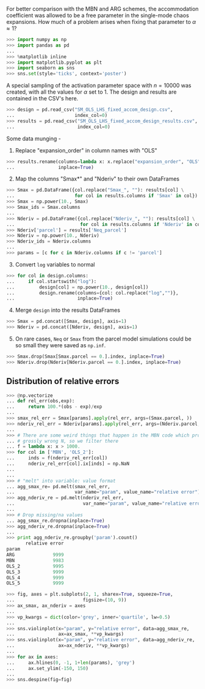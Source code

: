 
For better comparison with the MBN and ARG schemes, the accommodation coefficient was allowed to be a free parameter in the single-mode chaos expansions. How much of a problem arises when fixing that parameter to $\alpha \approx 1$?

```python
>>> import numpy as np
>>> import pandas as pd
...
>>> %matplotlib inline
>>> import matplotlib.pyplot as plt
>>> import seaborn as sns
>>> sns.set(style='ticks', context='poster')
```

A special sampling of the activation parameter space with $n = 10000$ was created, with all the values for $\alpha$ set to $1$. The design and results are contained in the CSV's here.

```python
>>> design = pd.read_csv("SM_OLS_LHS_fixed_accom_design.csv",
...                      index_col=0)
>>> results = pd.read_csv("SM_OLS_LHS_fixed_accom_design_results.csv",
...                       index_col=0)
```

Some data munging - 

1) Replace "expansion_order" in column names with "OLS"

```python
>>> results.rename(columns=lambda x: x.replace("expansion_order", "OLS"),
...                inplace=True)
```

2) Map the columns "Smax\*" and "Nderiv" to their own DataFrames

```python
>>> Smax = pd.DataFrame({col.replace("Smax_", ""): results[col] \
...                      for col in results.columns if 'Smax' in col})
>>> Smax = np.power(10., Smax)
>>> Smax_ids = Smax.columns
...
>>> Nderiv = pd.DataFrame({col.replace("Nderiv_", ""): results[col] \
...                        for col in results.columns if 'Nderiv' in col})
>>> Nderiv['parcel'] = results['Neq_parcel']
>>> Nderiv = np.power(10., Nderiv)
>>> Nderiv_ids = Nderiv.columns
...
>>> params = [c for c in Nderiv.columns if c != 'parcel']
```

3) Convert `log` variables to normal

```python
>>> for col in design.columns:
...     if col.startswith("log"):
...         design[col] = np.power(10., design[col])
...         design.rename(columns={col: col.replace("log","")},
...                       inplace=True)
```

4) Merge `design` into the results DataFrames

```python
>>> Smax = pd.concat([Smax, design], axis=1)
>>> Nderiv = pd.concat([Nderiv, design], axis=1)
```

5) On rare cases, `Neq` or `Smax` from the parcel model simulations could be so small they were saved as `np.inf`.

```python
>>> Smax.drop(Smax[Smax.parcel == 0.].index, inplace=True)
>>> Nderiv.drop(Nderiv[Nderiv.parcel == 0.].index, inplace=True)
```

## Distribution of relative errors

```python
>>> @np.vectorize
... def rel_err(obs,exp):
...     return 100.*(obs - exp)/exp
...
>>> smax_rel_err = Smax[params].apply(rel_err, args=(Smax.parcel, ))
>>> nderiv_rel_err = Nderiv[params].apply(rel_err, args=(Nderiv.parcel, ))
...
>>> # There are some weird things that happen in the MBN code which produce
... # grossly wrong N, so we filter there
... f = lambda x: x > 1000.
>>> for col in ['MBN', 'OLS_2']:
...     inds = f(nderiv_rel_err[col])
...     nderiv_rel_err[col].ix[inds] = np.NaN
...
...
>>> # "melt" into variable: value format
... agg_smax_re= pd.melt(smax_rel_err,
...                      var_name="param", value_name="relative error")
>>> agg_nderiv_re = pd.melt(nderiv_rel_err,
...                         var_name="param", value_name="relative error")
...
>>> # Drop missing/na values
... agg_smax_re.dropna(inplace=True)
>>> agg_nderiv_re.dropna(inplace=True)
...
>>> print agg_nderiv_re.groupby('param').count()
       relative error
param                
ARG              9999
MBN              9983
OLS_2            9995
OLS_3            9999
OLS_4            9999
OLS_5            9999
```

```python
>>> fig, axes = plt.subplots(2, 1, sharex=True, squeeze=True,
...                         figsize=(10, 9))
>>> ax_smax, ax_nderiv = axes
...
>>> vp_kwargs = dict(color='grey', inner='quartile', lw=0.5)
...
>>> sns.violinplot(x="param", y="relative error", data=agg_smax_re,
...                ax=ax_smax, **vp_kwargs)
>>> sns.violinplot(x="param", y="relative error", data=agg_nderiv_re,
...                ax=ax_nderiv, **vp_kwargs)
...
>>> for ax in axes:
...     ax.hlines(0, -1, 1+len(params), 'grey')
...     ax.set_ylim(-150, 150)
...
>>> sns.despine(fig=fig)
```

```python

```
